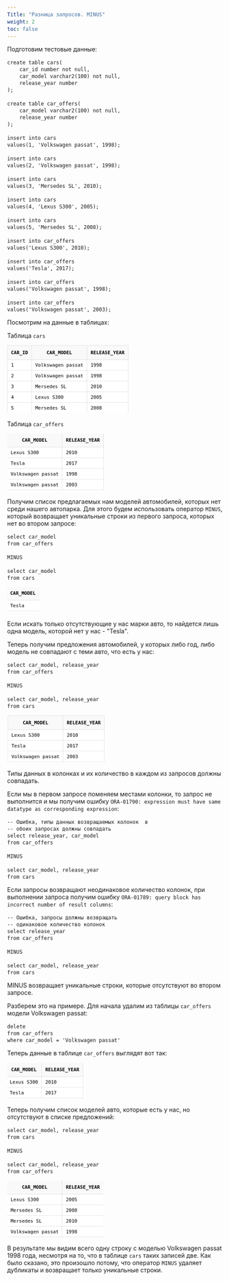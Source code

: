 ```yaml
---
Title: "Разница запросов. MINUS"
weight: 2
toc: false
---
```


Подготовим тестовые данные:

    create table cars(
        car_id number not null,
        car_model varchar2(100) not null,
        release_year number
    );

    create table car_offers(
        car_model varchar2(100) not null,
        release_year number
    );

    insert into cars
    values(1, 'Volkswagen passat', 1998);

    insert into cars
    values(2, 'Volkswagen passat', 1998);

    insert into cars
    values(3, 'Mersedes SL', 2010);

    insert into cars
    values(4, 'Lexus S300', 2005);

    insert into cars
    values(5, 'Mersedes SL', 2008);

    insert into car_offers
    values('Lexus S300', 2010);

    insert into car_offers
    values('Tesla', 2017);

    insert into car_offers
    values('Volkswagen passat', 1998);

    insert into car_offers
    values('Volkswagen passat', 2003);

Посмотрим на данные в таблицах:

Таблица `cars`

![](/img/7_unions/minus_cars.png)

Таблица `car_offers`

![](/img/7_unions/minus_car_offers.png)

Получим список предлагаемых нам моделей автомобилей, которых нет среди
нашего автопарка. Для этого будем использовать оператор `MINUS`, который
возвращает уникальные строки из первого запроса, которых нет во втором
запросе:

    select car_model
    from car_offers

    MINUS

    select car_model
    from cars

![](/img/7_unions/minus_car_model_result.png)

Если искать только отсутствующие у нас марки авто, то найдется лишь одна
модель, которой нет у нас - "Tesla".

Теперь получим предложения автомобилей, у которых либо год, либо модель
не совпадают с теми авто, что есть у нас:

    select car_model, release_year
    from car_offers

    MINUS

    select car_model, release_year
    from cars

![](/img/7_unions/minus_car_model_year_result.png)

Типы данных в колонках и их количество в каждом из запросов должны
совпадать.

Если мы в первом запросе поменяем местами колонки, то запрос не
выполнится и мы получим ошибку
`ORA-01790: expression must have same datatype as corresponding expression`:

    -- Ошибка, типы данных возвращаемых колонок  в 
    -- обоих запросах должны совпадать
    select release_year, car_model
    from car_offers

    MINUS

    select car_model, release_year
    from cars

Если запросы возвращают неодинаковое количество колонок, при выполнении
запроса получим ошибку
`ORA-01789: query block has incorrect number of result columns`:

    -- Ошибка, запросы должны возвращать
    -- одинаковое количество колонок
    select release_year
    from car_offers

    MINUS

    select car_model, release_year
    from cars

<div class="alert alert-info">

MINUS возвращает уникальные строки, которые отсутствуют во втором
запросе.

</div>

Разберем это на примере. Для начала удалим из таблицы `car_offers`
модели Volkswagen passat:

    delete
    from car_offers
    where car_model = 'Volkswagen passat'

Теперь данные в таблице `car_offers` выглядят вот так:

![](/img/7_unions/minus_car_offers_without_passat.png)

Теперь получим список моделей авто, которые есть у нас, но отсутствуют в
списке предложений:

    select car_model, release_year
    from cars

    MINUS

    select car_model, release_year
    from car_offers

![](/img/7_unions/minus_unique_passat.png)

В результате мы видим всего одну строку с моделью Volkswagen passat 1998
года, несмотря на то, что в таблице `cars` таких записей две. Как было
сказано, это произошло потому, что оператор `MINUS` удаляет дубликаты и
возвращает только уникальные строки.
